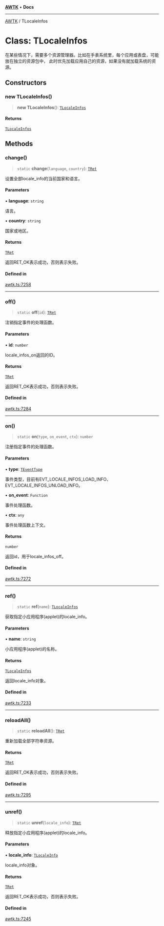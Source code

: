 [**AWTK**](../README.md) • **Docs**

***

[AWTK](../globals.md) / TLocaleInfos

# Class: TLocaleInfos

在某些情况下，需要多个资源管理器。比如在手表系统里，每个应用或表盘，可能放在独立的资源包中，
此时优先加载应用自己的资源，如果没有就加载系统的资源。

## Constructors

### new TLocaleInfos()

> **new TLocaleInfos**(): [`TLocaleInfos`](TLocaleInfos.md)

#### Returns

[`TLocaleInfos`](TLocaleInfos.md)

## Methods

### change()

> `static` **change**(`language`, `country`): [`TRet`](../enumerations/TRet.md)

设置全部locale_info的当前国家和语言。

#### Parameters

• **language**: `string`

语言。

• **country**: `string`

国家或地区。

#### Returns

[`TRet`](../enumerations/TRet.md)

返回RET_OK表示成功，否则表示失败。

#### Defined in

[awtk.ts:7258](https://github.com/zlgopen/awtk-binding/blob/f59cb588237dd9223284af0eed269ac285d66f8b/tools/code_gen/js/output/awtk.ts#L7258)

***

### off()

> `static` **off**(`id`): [`TRet`](../enumerations/TRet.md)

注销指定事件的处理函数。

#### Parameters

• **id**: `number`

locale_infos_on返回的ID。

#### Returns

[`TRet`](../enumerations/TRet.md)

返回RET_OK表示成功，否则表示失败。

#### Defined in

[awtk.ts:7284](https://github.com/zlgopen/awtk-binding/blob/f59cb588237dd9223284af0eed269ac285d66f8b/tools/code_gen/js/output/awtk.ts#L7284)

***

### on()

> `static` **on**(`type`, `on_event`, `ctx`): `number`

注册指定事件的处理函数。

#### Parameters

• **type**: [`TEventType`](../enumerations/TEventType.md)

事件类型，目前有EVT_LOCALE_INFOS_LOAD_INFO、EVT_LOCALE_INFOS_UNLOAD_INFO。

• **on\_event**: `Function`

事件处理函数。

• **ctx**: `any`

事件处理函数上下文。

#### Returns

`number`

返回id，用于locale_infos_off。

#### Defined in

[awtk.ts:7272](https://github.com/zlgopen/awtk-binding/blob/f59cb588237dd9223284af0eed269ac285d66f8b/tools/code_gen/js/output/awtk.ts#L7272)

***

### ref()

> `static` **ref**(`name`): [`TLocaleInfos`](TLocaleInfos.md)

获取指定小应用程序(applet)的locale_info。

#### Parameters

• **name**: `string`

小应用程序(applet)的名称。

#### Returns

[`TLocaleInfos`](TLocaleInfos.md)

返回locale_info对象。

#### Defined in

[awtk.ts:7233](https://github.com/zlgopen/awtk-binding/blob/f59cb588237dd9223284af0eed269ac285d66f8b/tools/code_gen/js/output/awtk.ts#L7233)

***

### reloadAll()

> `static` **reloadAll**(): [`TRet`](../enumerations/TRet.md)

重新加载全部字符串资源。

#### Returns

[`TRet`](../enumerations/TRet.md)

返回RET_OK表示成功，否则表示失败。

#### Defined in

[awtk.ts:7295](https://github.com/zlgopen/awtk-binding/blob/f59cb588237dd9223284af0eed269ac285d66f8b/tools/code_gen/js/output/awtk.ts#L7295)

***

### unref()

> `static` **unref**(`locale_info`): [`TRet`](../enumerations/TRet.md)

释放指定小应用程序(applet)的locale_info。

#### Parameters

• **locale\_info**: [`TLocaleInfo`](TLocaleInfo.md)

locale_info对象。

#### Returns

[`TRet`](../enumerations/TRet.md)

返回RET_OK表示成功，否则表示失败。

#### Defined in

[awtk.ts:7245](https://github.com/zlgopen/awtk-binding/blob/f59cb588237dd9223284af0eed269ac285d66f8b/tools/code_gen/js/output/awtk.ts#L7245)
